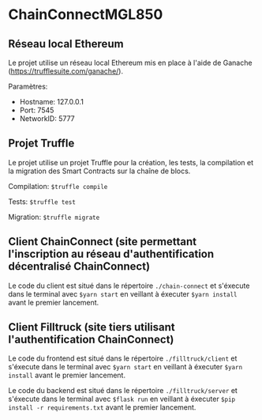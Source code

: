 # ChainConnectMGL850

## Réseau local Ethereum

Le projet utilise un réseau local Ethereum mis en place à l'aide de Ganache
(https://trufflesuite.com/ganache/).

Paramètres: 
- Hostname: 127.0.0.1
- Port: 7545
- NetworkID: 5777

## Projet Truffle

Le projet utilise un projet Truffle pour la création, les tests, la compilation et la migration des Smart Contracts sur la chaîne de blocs.

Compilation: `$truffle compile`

Tests: `$truffle test`

Migration: `$truffle migrate`

## Client ChainConnect (site permettant l'inscription au réseau d'authentification décentralisé ChainConnect)

Le code du client est situé dans le répertoire `./chain-connect` et s'éxecute dans le terminal avec `$yarn start` en veillant à éxecuter `$yarn install` avant le premier lancement.

## Client Filltruck (site tiers utilisant l'authentification ChainConnect)

Le code du frontend est situé dans le répertoire `./filltruck/client` et s'éxecute dans le terminal avec `$yarn start` en veillant à éxecuter `$yarn install` avant le premier lancement.

Le code du backend est situé dans le répertoire `./filltruck/server` et s'éxecute dans le terminal avec `$flask run` en veillant à éxecuter `$pip install -r requirements.txt` avant le premier lancement.